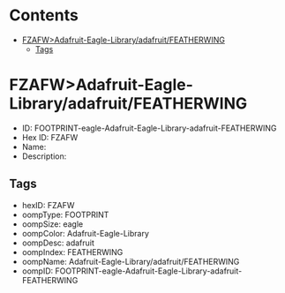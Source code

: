 



Contents
========

* [FZAFW>Adafruit-Eagle-Library/adafruit/FEATHERWING](#fzafwadafruit-eagle-libraryadafruitfeatherwing)
	* [Tags](#tags)

# FZAFW>Adafruit-Eagle-Library/adafruit/FEATHERWING

- ID: FOOTPRINT-eagle-Adafruit-Eagle-Library-adafruit-FEATHERWING
- Hex ID: FZAFW
- Name: 
- Description: 

## Tags

- hexID: FZAFW
- oompType: FOOTPRINT
- oompSize: eagle
- oompColor: Adafruit-Eagle-Library
- oompDesc: adafruit
- oompIndex: FEATHERWING
- oompName: Adafruit-Eagle-Library/adafruit/FEATHERWING
- oompID: FOOTPRINT-eagle-Adafruit-Eagle-Library-adafruit-FEATHERWING
